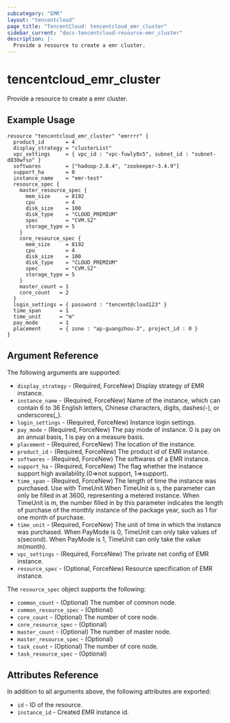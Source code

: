 ```yaml
---
subcategory: "EMR"
layout: "tencentcloud"
page_title: "TencentCloud: tencentcloud_emr_cluster"
sidebar_current: "docs-tencentcloud-resource-emr_cluster"
description: |-
  Provide a resource to create a emr cluster.
---
```


# tencentcloud_emr_cluster

Provide a resource to create a emr cluster.

## Example Usage

```hcl
resource "tencentcloud_emr_cluster" "emrrrr" {
  product_id       = 4
  display_strategy = "clusterList"
  vpc_settings     = { vpc_id : "vpc-fuwly8x5", subnet_id : "subnet-d830wfso" }
  softwares        = ["hadoop-2.8.4", "zookeeper-3.4.9"]
  support_ha       = 0
  instance_name    = "emr-test"
  resource_spec {
    master_resource_spec {
      mem_size     = 8192
      cpu          = 4
      disk_size    = 100
      disk_type    = "CLOUD_PREMIUM"
      spec         = "CVM.S2"
      storage_type = 5
    }
    core_resource_spec {
      mem_size     = 8192
      cpu          = 4
      disk_size    = 100
      disk_type    = "CLOUD_PREMIUM"
      spec         = "CVM.S2"
      storage_type = 5
    }
    master_count = 1
    core_count   = 2
  }
  login_settings = { password : "tencent@cloud123" }
  time_span      = 1
  time_unit      = "m"
  pay_mode       = 1
  placement      = { zone : "ap-guangzhou-3", project_id : 0 }
}
```

## Argument Reference

The following arguments are supported:

* `display_strategy` - (Required, ForceNew) Display strategy of EMR instance.
* `instance_name` - (Required, ForceNew) Name of the instance, which can contain 6 to 36 English letters, Chinese characters, digits, dashes(-), or underscores(_).
* `login_settings` - (Required, ForceNew) Instance login settings.
* `pay_mode` - (Required, ForceNew) The pay mode of instance. 0 is pay on an annual basis, 1 is pay on a measure basis.
* `placement` - (Required, ForceNew) The location of the instance.
* `product_id` - (Required, ForceNew) The product id of EMR instance.
* `softwares` - (Required, ForceNew) The softwares of a EMR instance.
* `support_ha` - (Required, ForceNew) The flag whether the instance support high availability.(0=>not support, 1=>support).
* `time_span` - (Required, ForceNew) The length of time the instance was purchased. Use with TimeUnit.When TimeUnit is s, the parameter can only be filled in at 3600, representing a metered instance.
When TimeUnit is m, the number filled in by this parameter indicates the length of purchase of the monthly instance of the package year, such as 1 for one month of purchase.
* `time_unit` - (Required, ForceNew) The unit of time in which the instance was purchased. When PayMode is 0, TimeUnit can only take values of s(second). When PayMode is 1, TimeUnit can only take the value m(month).
* `vpc_settings` - (Required, ForceNew) The private net config of EMR instance.
* `resource_spec` - (Optional, ForceNew) Resource specification of EMR instance.

The `resource_spec` object supports the following:

* `common_count` - (Optional) The number of common node.
* `common_resource_spec` - (Optional) 
* `core_count` - (Optional) The number of core node.
* `core_resource_spec` - (Optional) 
* `master_count` - (Optional) The number of master node.
* `master_resource_spec` - (Optional) 
* `task_count` - (Optional) The number of core node.
* `task_resource_spec` - (Optional) 

## Attributes Reference

In addition to all arguments above, the following attributes are exported:

* `id` - ID of the resource.
* `instance_id` - Created EMR instance id.


